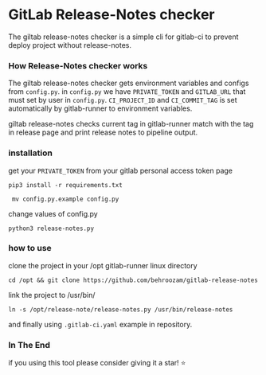 # GitLab Release-Notes checker 

The giltab release-notes checker is a simple cli for gitlab-ci to prevent deploy project without release-notes.

### How Release-Notes checker works

The giltab release-notes checker gets environment variables and configs from `config.py`.
in `config.py` we have `PRIVATE_TOKEN` and `GITLAB_URL` that must set by user in `config.py`.
`CI_PROJECT_ID` and `CI_COMMIT_TAG` is set automatically by gitlab-runner to environment variables.

giltab release-notes checks current tag in gitlab-runner match with the tag in release page and print release notes to pipeline output. 

### installation 

get your `PRIVATE_TOKEN` from your gitlab personal access token page 

``` pip3 install -r requirements.txt ```

``` mv config.py.example config.py``` 

change values of config.py 

``` python3 release-notes.py ```

### how to use 

clone the project in your /opt gitlab-runner linux directory  

``` cd /opt && git clone https://github.com/behroozam/gitlab-release-notes ```

link the project to /usr/bin/

``` ln -s /opt/release-note/release-notes.py /usr/bin/release-notes ```

and finally using `.gitlab-ci.yaml` example in repository. 

### In The End
if you using this tool please consider giving it a star! ⭐
